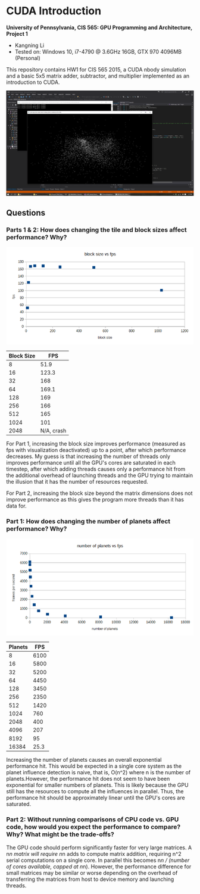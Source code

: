 CUDA Introduction
=================

**University of Pennsylvania, CIS 565: GPU Programming and Architecture, Project 1**

* Kangning Li
* Tested on: Windows 10, i7-4790 @ 3.6GHz 16GB, GTX 970 4096MB (Personal)

This repository contains HW1 for CIS 565 2015, a CUDA nbody simulation and a basic 5x5 matrix adder, subtractor, and multiplier implemented as an introduction to CUDA.

![](images/part1_screenshot1.png)

## Questions

### Parts 1 & 2: How does changing the tile and block sizes affect performance? Why?

![](images/blocksize_vs_fps.png)

|Block Size | FPS |
|-----------|-----|
|8 | 51.9 |
|16 | 123.3 |
|32 | 168 |
|64 | 169.1 |
|128 | 169 |
|256 | 166 |
|512 | 165 |
|1024 | 101 |
|2048 | N/A, crash |

For Part 1, increasing the block size improves performance (measured as fps with visualization deactivated) up to a point, after which performance decreases. My guess is that increasing the number of threads only improves performance until all the GPU's cores are saturated in each timestep, after which adding threads causes only a performance hit from the additional overhead of launching threads and the GPU trying to maintain the illusion that it has the number of resources requested.

For Part 2, increasing the block size beyond the matrix dimensions does not improve performance as this gives the program more threads than it has data for. 

### Part 1: How does changing the number of planets affect performance? Why?

![](images/planets_vs_fps.png)

|Planets | FPS |
|-----------|-----|
|8 | 6100 |
|16 | 5800 |
|32 | 5200 |
|64 | 4450 |
|128 | 3450 |
|256 | 2350 |
|512 | 1420 |
|1024 | 760 |
|2048 | 400 |
|4096 | 207 |
|8192 | 95 |
|16384 | 25.3 |

Increasing the number of planets causes an overall exponential performance hit. This would be expected in a single core system as the planet influence detection is naive, that is, O(n^2) where n is the number of planets.However, the performance hit does not seem to have been exponential for smaller numbers of planets. This is likely because the GPU still has the resources to compute all the influences in parallel. Thus, the performance hit should be approximately linear until the GPU's cores are saturated.

### Part 2: Without running comparisons of CPU code vs. GPU code, how would you expect the performance to compare? Why? What might be the trade-offs?

The GPU code should perform significantly faster for very large matrices. A n*n matrix will require n*n adds to compute matrix addition, requiring n^2 serial computations on a single core. In parallel this becomes n*n / (number of cores available, capped at n*n). However, the performance difference for small matrices may be similar or worse depending on the overhead of transferring the matrices from host to device memory and launching threads.